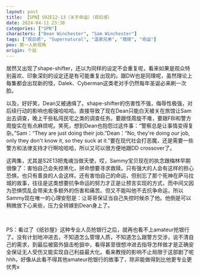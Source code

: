 ```yaml
---
layout: post
title: 【SPN】S02E12-13（关于命运）（观后感）
date: 2024-04-11 23:30
categories: ["SPN"]
characters: ["Dean Winchester", "Sam Winchester"]
tags: ["观后感", "Supernatural", "温家兄弟", "救赎", "命运"]
pov: 第一人称视角
origin: 个站
---
```


居然又出现了shape-shifter，还以为同样的设定不会重复呢，看来如果是观众特别喜欢、印象深刻的设定还是有可能重复出现的。跟DW也是同理呢，虽然理论上每集都会出现新的怪，Dalek、Cyberman这类老对手仍然每年圣诞必来刷一次脸。

以及，好好笑，Dean又被通缉了。shape-shifter的伤害性不强，侮辱性极强，对后续行动的影响也极强哈哈哈。直接导致了现在Dean只能白天被关在旅馆让Sam出去调查，晚上干些私闯民宅之类的调查任务。要跟怪周旋不难，要跟FBI和警方周旋实在有点麻烦呢。笑死，想到Dean也抱怨过这件事：“警察总是让事情变得复杂。”Sam：“They are just doing their job.”Dean：“No, they're doing *our* job, only they don't know it, so they suck at it.”要在现代社会打恶魔，还是需要一些警方和法律支持才行啊哈哈哈，所以又可以很方便地跟DD crossover了。

这两集，尤其是S2E13把鬼魂当做天使，哎，Sammy宝贝现在的执念跟梅林早期很像了：害怕自己会失控黑化，拼命想要寻求救赎。只有强大的人会有这样的担心恐惧，也只有善良的人会这样。还有害怕自己的命运，但别忘了那个死神在萨马拉城的故事，往往是这类想要抗争命运的努力才正是让预言实现的方式，而中间又因为恐惧慌乱会带来太多额外的伤害和痛苦。但又不能叫他不去抗争命运，所以Sammy现在唯一的心理安慰是：让哥哥保证当自己失控时候杀了他。他倒是可以稍微放下心来些，压力全转嫁到Dean身上了。

<br>

PS：看过了《纸钞屋》这种专业人员抢银行之后，就再也看不上amateur抢银行了。没有计划地冲进去，不知道怎么管理人质，不知道怎么跟警方交涉，说不清自己的需求，到最后被窗外狙击枪狙中，看得甚至很想冲进去指导怎样做才是正确安全保证无人受伤又能实现自己利益最大化。看来教授的影响不止局限于这部剧了呢hhh，好像从此看不得其他amateur抢银行的故事了，除非能做得到比他更专业更优秀x
